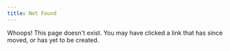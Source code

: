 ```yaml
---
title: Not Found
---
```


Whoops! This page doesn't exist. You may have clicked a link that has since moved, or has yet to be created.
